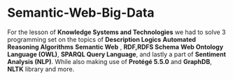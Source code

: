 # Semantic-Web-Big-Data



For the lesson of **Knowledge Systems and Technologies** we had to solve 3 programming set on the topics of **Description Logics**
**Automated Reasoning Algorithms**
**Semantic Web** , **RDF,RDFS Schema**
**Web Ontology Language (OWL)**,  **SPARQL Query Language**, and lastly a part of **Sentiment Analysis (NLP)**.
While also making use of 
**Protégé 5.5.0**
 and **GraphDB**, **NLTK** library and more.
